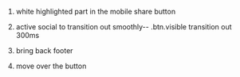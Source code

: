1. white highlighted part in the mobile share button 
 
 2. active social to transition out smoothly-- .btn.visible
    transition out 300ms


 4. bring back footer    

 5. move over the button
